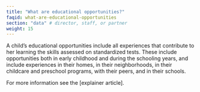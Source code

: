 ```yaml
---
title: "What are educational opportunities?"
faqid: what-are-educational-opportunities
section: "data" # director, staff, or partner
weight: 15
---
```

A child’s educational opportunities include all experiences that contribute to her learning the skills assessed on standardized tests. These include opportunities both in early childhood and during the schooling years, and include experiences in their homes, in their neighborhoods, in their childcare and preschool programs, with their peers, and in their schools.
 
For more information see the [explainer article].


